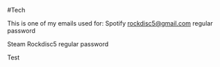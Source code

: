 #Tech 

This is one of my emails used for: Spotify 
rockdisc5@gmail.com 
regular password 

Steam 
Rockdisc5
regular password 

Test
